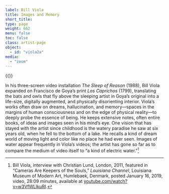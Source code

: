 ```yaml
---
label: Bill Viola
title: Images and Memory
short_title:
type: page
weight: 662
menu: false
toc: false
class: artist-page
object:
  - id: "viola2a"
media:
  - "zoom"
---
```

{{<q-figure id="viola2a">}}

In his three-screen video installation *The Sleep of Reason* (1988), Bill Viola expanded on Francisco de Goya’s print *Los Caprichos* (1799), translating the bats and owls that fly above the sleeping artist in Goya’s original into a life-size, digitally augmented, and physically disorienting interior. Viola’s works often draw on dreams, hallucination, and memory—spaces in the margins of human consciousness and on the edge of physical reality—to deeply probe the essence of being. He keeps extensive notes, often entire books, of ideas and images seen in his mind’s eye. One vision that has stayed with the artist since childhood is the watery paradise he saw at six years old, when he fell to the bottom of a lake. He recalls a kind of dream world of moving light and color like no place he had ever seen. Images of water appear frequently in Viola’s videos; the artist has gone so far as to compare the medium of video itself to “a kind of electric water.”[^1]

[^1]: Bill Viola, interview with Christian Lund, London, 2011, featured in “Cameras Are Keepers of the Souls,” *Louisiana Channel*, Louisiana Museum of Modern Art, Humlebaek, Denmark, posted January 16, 2019, video, 28:09 minutes, available at [youtube.com/watch?v=w3VfWLlkuRI](https://www.youtube.com/watch?v=w3VfWLlkuRI).
